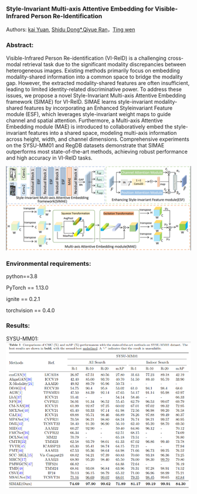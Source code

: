 ### Style-Invariant Multi-axis Attentive Embedding for Visible-Infrared Person Re-Identification

Authors: [kai Yuan](), [Shidu Dong*](),[Qiyue Ran]()，[Ting wen]()

### Abstract:

Visible-Infrared Person Re-identification (VI-ReID) is a challenging cross-modal retrieval task due to the significant modality discrepancies between heterogeneous images. Existing methods primarily focus on embedding modality-shared information into a common space to bridge the modality gap. However, the extracted modality-shared features are often insufficient, leading to limited identity-related discriminative power. To address these issues, we propose a novel Style-Invariant Multi-axis Attentive Embedding framework (SIMAE) for VI-ReID. SIMAE learns style-invariant modality-shared features by incorporating an Enhanced Styleinvariant Feature module (ESF), which leverages style-invariant weight maps to guide channel and spatial attention. Furthermore, a Multi-axis Attentive Embedding module (MAE) is introduced to collaboratively embed the style-invariant features into a shared space, modeling multi-axis information across height, width, and channel dimensions. Comprehensive experiments on the SYSU-MM01 and RegDB datasets demonstrate that SIMAE outperforms most state-of-the-art methods, achieving robust performance and high accuracy in VI-ReID tasks.

![image](https://github.com/sweeter-fx/SIMAE/blob/main/images/framework.png)

### Environmental requirements:

python==3.8

PyTorch == 1.13.0

ignite == 0.2.1

torchvision == 0.4.0

### Results:
SYSU-MM01:
![image](https://github.com/sweeter-fx/SIMAE/blob/main/images/Result_1.png)
